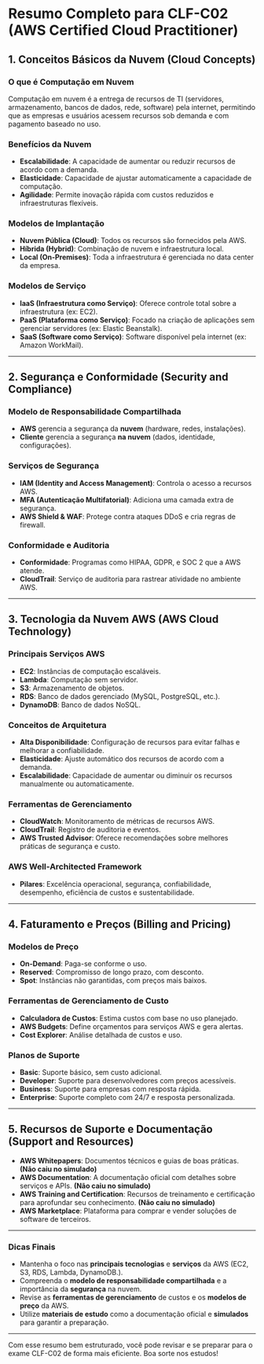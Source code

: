 # Resumo Completo para CLF-C02 (AWS Certified Cloud Practitioner)

## 1. Conceitos Básicos da Nuvem (Cloud Concepts)

### O que é Computação em Nuvem

Computação em nuvem é a entrega de recursos de TI (servidores, armazenamento, bancos de dados, rede, software) pela internet, permitindo que as empresas e usuários acessem recursos sob demanda e com pagamento baseado no uso.

### Benefícios da Nuvem

- **Escalabilidade**: A capacidade de aumentar ou reduzir recursos de acordo com a demanda.
- **Elasticidade**: Capacidade de ajustar automaticamente a capacidade de computação.
- **Agilidade**: Permite inovação rápida com custos reduzidos e infraestruturas flexíveis.

### Modelos de Implantação

- **Nuvem Pública (Cloud)**: Todos os recursos são fornecidos pela AWS.
- **Híbrida (Hybrid)**: Combinação de nuvem e infraestrutura local.
- **Local (On-Premises)**: Toda a infraestrutura é gerenciada no data center da empresa.

### Modelos de Serviço

- **IaaS (Infraestrutura como Serviço)**: Oferece controle total sobre a infraestrutura (ex: EC2).
- **PaaS (Plataforma como Serviço)**: Focado na criação de aplicações sem gerenciar servidores (ex: Elastic Beanstalk).
- **SaaS (Software como Serviço)**: Software disponível pela internet (ex: Amazon WorkMail).

---

## 2. Segurança e Conformidade (Security and Compliance)

### Modelo de Responsabilidade Compartilhada

- **AWS** gerencia a segurança da **nuvem** (hardware, redes, instalações).
- **Cliente** gerencia a segurança **na nuvem** (dados, identidade, configurações).

### Serviços de Segurança

- **IAM (Identity and Access Management)**: Controla o acesso a recursos AWS.
- **MFA (Autenticação Multifatorial)**: Adiciona uma camada extra de segurança.
- **AWS Shield & WAF**: Protege contra ataques DDoS e cria regras de firewall.

### Conformidade e Auditoria

- **Conformidade**: Programas como HIPAA, GDPR, e SOC 2 que a AWS atende.
- **CloudTrail**: Serviço de auditoria para rastrear atividade no ambiente AWS.

---

## 3. Tecnologia da Nuvem AWS (AWS Cloud Technology)

### Principais Serviços AWS

- **EC2**: Instâncias de computação escaláveis.
- **Lambda**: Computação sem servidor.
- **S3**: Armazenamento de objetos.
- **RDS**: Banco de dados gerenciado (MySQL, PostgreSQL, etc.).
- **DynamoDB**: Banco de dados NoSQL.

### Conceitos de Arquitetura

- **Alta Disponibilidade**: Configuração de recursos para evitar falhas e melhorar a confiabilidade.
- **Elasticidade**: Ajuste automático dos recursos de acordo com a demanda.
- **Escalabilidade**: Capacidade de aumentar ou diminuir os recursos manualmente ou automaticamente.

### Ferramentas de Gerenciamento

- **CloudWatch**: Monitoramento de métricas de recursos AWS.
- **CloudTrail**: Registro de auditoria e eventos.
- **AWS Trusted Advisor**: Oferece recomendações sobre melhores práticas de segurança e custo.

### AWS Well-Architected Framework

- **Pilares**: Excelência operacional, segurança, confiabilidade, desempenho, eficiência de custos e sustentabilidade.

---

## 4. Faturamento e Preços (Billing and Pricing)

### Modelos de Preço

- **On-Demand**: Paga-se conforme o uso.
- **Reserved**: Compromisso de longo prazo, com desconto.
- **Spot**: Instâncias não garantidas, com preços mais baixos.

### Ferramentas de Gerenciamento de Custo

- **Calculadora de Custos**: Estima custos com base no uso planejado.
- **AWS Budgets**: Define orçamentos para serviços AWS e gera alertas.
- **Cost Explorer**: Análise detalhada de custos e uso.

### Planos de Suporte

- **Basic**: Suporte básico, sem custo adicional.
- **Developer**: Suporte para desenvolvedores com preços acessíveis.
- **Business**: Suporte para empresas com resposta rápida.
- **Enterprise**: Suporte completo com 24/7 e resposta personalizada.

---

## 5. Recursos de Suporte e Documentação (Support and Resources)

- **AWS Whitepapers**: Documentos técnicos e guias de boas práticas. **(Não caiu no simulado)**
- **AWS Documentation**: A documentação oficial com detalhes sobre serviços e APIs. **(Não caiu no simulado)**
- **AWS Training and Certification**: Recursos de treinamento e certificação para aprofundar seu conhecimento. **(Não caiu no simulado)**
- **AWS Marketplace**: Plataforma para comprar e vender soluções de software de terceiros.

---


### Dicas Finais

- Mantenha o foco nas **principais tecnologias** e **serviços** da AWS (EC2, S3, RDS, Lambda, DynamoDB.).
- Compreenda o **modelo de responsabilidade compartilhada** e a importância da **segurança** na nuvem.
- Revise as **ferramentas de gerenciamento** de custos e os **modelos de preço** da AWS.
- Utilize **materiais de estudo** como a documentação oficial e **simulados** para garantir a preparação.

---

Com esse resumo bem estruturado, você pode revisar e se preparar para o exame CLF-C02 de forma mais eficiente. Boa sorte nos estudos!
